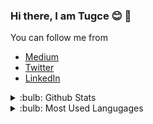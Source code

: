 ### Hi there, I am Tugce :blush: 👋

You can follow me from
* [Medium](https://tugcekonuklar.medium.com/)
* [Twitter](https://twitter.com/tugcekonuklar)
* [LinkedIn](https://www.linkedin.com/in/tugce-konuklar/)

<details>
<summary>:bulb: Github Stats</summary>
<img src="https://github-readme-stats.vercel.app/api?username=tugcekonuklar&show_icons=true&theme=radical">
</details>

<details>
<summary>:bulb: Most Used Langugages </summary>
<img src="https://github-readme-stats.vercel.app/api/top-langs/?username=tugcekonuklar&langs_count=8&layout=compact">
</details>

<!--
**tugcekonuklar/tugcekonuklar** is a ✨ _special_ ✨ repository because its `README.md` (this file) appears on your GitHub profile.

Here are some ideas to get you started:

- 🔭 I’m currently working on ...
- 🌱 I’m currently learning ...
- 👯 I’m looking to collaborate on ...
- 🤔 I’m looking for help with ...
- 💬 Ask me about ...
- 📫 How to reach me: ...
- 😄 Pronouns: ...
- ⚡ Fun fact: ...
-->
